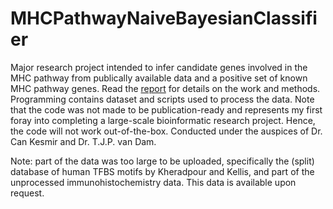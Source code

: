 # MHCPathwayNaiveBayesianClassifier
Major research project intended to infer candidate genes involved in the MHC pathway from publically available data and a positive set of known MHC pathway genes.
Read the [report](ImportantDocumentation/Writing/FinalReport_DieterStoker4159853_DiscoveringnovelMHCpathwaycandidatesusinganaïveBayesianclassifier.pdf) for details on the work and methods. Programming contains dataset and scripts used to process the data. Note that the code was not made to be publication-ready and represents my first foray into completing a large-scale bioinformatic research project. Hence, the code will not work out-of-the-box. Conducted under the auspices of Dr. Can Kesmir and Dr. T.J.P. van Dam. 

Note: part of the data was too large to be uploaded, specifically the (split) database of human TFBS motifs by Kheradpour and Kellis, and part of the unprocessed immunohistochemistry data. This data is available upon request.
